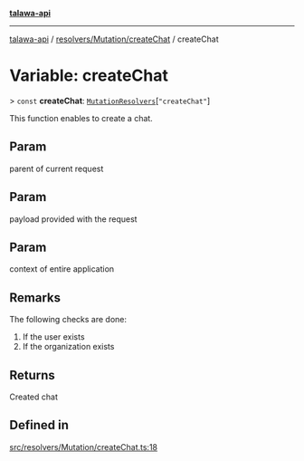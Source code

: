 [**talawa-api**](../../../../README.md)

***

[talawa-api](../../../../modules.md) / [resolvers/Mutation/createChat](../README.md) / createChat

# Variable: createChat

\> `const` **createChat**: [`MutationResolvers`](../../../../types/generatedGraphQLTypes/type-aliases/MutationResolvers.md)\[`"createChat"`\]

This function enables to create a chat.

## Param

parent of current request

## Param

payload provided with the request

## Param

context of entire application

## Remarks

The following checks are done:
1. If the user exists
2. If the organization exists

## Returns

Created chat

## Defined in

[src/resolvers/Mutation/createChat.ts:18](https://github.com/PalisadoesFoundation/talawa-api/blob/832d310bae30bd8cb45fb1b44f62dd776dccc52f/src/resolvers/Mutation/createChat.ts#L18)

